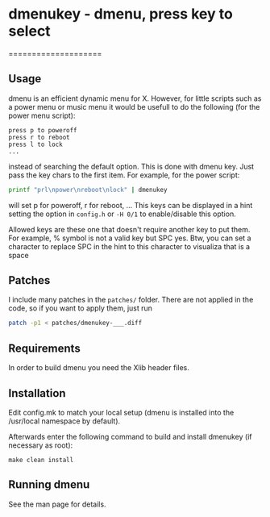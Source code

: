 # dmenukey - dmenu, press key to select
====================
## Usage
dmenu is an efficient dynamic menu for X. However, for little scripts such as a
power menu or music menu it would be usefull to do the following (for the power menu script): 
```
press p to poweroff
press r to reboot
press l to lock
...
```
instead of searching the default option. This is done with dmenu key. Just pass the key chars
to the first item. For example, for the power script:
```bash
printf "prl\npower\nreboot\nlock" | dmenukey
```
will set p for poweroff, r for reboot, ... This keys can be displayed in a hint
setting the option in `config.h` or `-H 0/1` to enable/disable this option.

Allowed keys are these one that doesn't require another key to put them. For example, % symbol
is not a valid key but SPC yes. Btw, you can set a character to replace SPC in the hint to
this character to visualiza that is a space

## Patches
I include many patches in the `patches/` folder. There are not applied in the code, so if you
want to apply them, just run
```bash
patch -p1 < patches/dmenukey-___.diff
```


Requirements
------------
In order to build dmenu you need the Xlib header files.


Installation
------------
Edit config.mk to match your local setup (dmenu is installed into
the /usr/local namespace by default).

Afterwards enter the following command to build and install dmenukey
(if necessary as root):

    make clean install


Running dmenu
-------------
See the man page for details.
